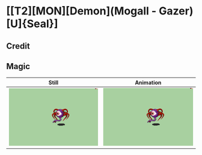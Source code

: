 # [\[T2\]\[MON\]\[Demon\]\(Mogall - Gazer\)\[U\]{Seal}]

## Credit


	
## Magic

| Still | Animation |
| :---: | :-------: |
| ![Magic still](./Magic_000.png) | ![Magic animation](./Magic.gif) |
